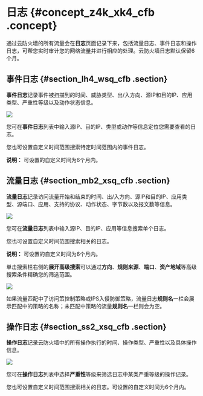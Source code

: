 # 日志 {#concept_z4k_xk4_cfb .concept}

通过云防火墙的所有流量会在**日志**页面记录下来，包括流量日志、事件日志和操作日志，可帮您实时审计您的网络流量并进行相应的处理。云防火墙日志默认保留6个月。

## 事件日志 {#section_lh4_wsq_cfb .section}

**事件日志**记录事件被扫描到的时间、威胁类型、出/入方向、源IP和目的IP、应用类型、严重性等级以及动作状态信息。

![](http://static-aliyun-doc.oss-cn-hangzhou.aliyuncs.com/assets/img/21271/154709799811767_zh-CN.png)

您可在**事件日志**列表中输入源IP、目的IP、类型或动作等信息定位您需要查看的日志。

您也可设置自定义时间范围搜索特定时间范围内的事件日志。

**说明：** 可设置的自定义时间为6个月内。

## 流量日志 {#section_mb2_xsq_cfb .section}

**流量日志**记录访问流量开始和结束的时间、出/入方向、源IP和目的IP、应用类型、源端口、应用、支持的协议、动作状态、字节数以及报文数等信息。

![](http://static-aliyun-doc.oss-cn-hangzhou.aliyuncs.com/assets/img/21271/154709799811768_zh-CN.png)

您可在**流量日志**列表中输入源IP、目的IP、应用等信息搜索单个日志。

您也可设置自定义时间范围搜索相关的日志。

**说明：** 可设置的自定义时间为6个月内。

单击搜索栏右侧的**展开高级搜索**可以通过**方向**、**规则来源**、**端口**、**资产地域**等高级搜索条件精确您的筛选范围。

![](http://static-aliyun-doc.oss-cn-hangzhou.aliyuncs.com/assets/img/21271/154709799836889_zh-CN.png)

如果流量匹配中了访问策控制策略或IPS入侵防御策略，流量日志**规则名**一栏会展示匹配中的策略的名称；未匹配中策略的流量**规则名**一栏则会为空。

## 操作日志 {#section_ss2_xsq_cfb .section}

**操作日志**记录云防火墙中的所有操作执行的时间、操作类型、严重性以及具体操作信息。

![](http://static-aliyun-doc.oss-cn-hangzhou.aliyuncs.com/assets/img/21271/154709799811769_zh-CN.png)

您可在**操作日志**列表中选择**严重性**等级来筛选日志中某类严重等级的操作记录。

您也可设置自定义时间范围搜索相关的日志。可设置的自定义时间为6个月内。

